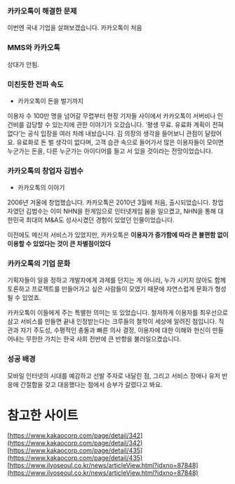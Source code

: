 ### 카카오톡이 해결한 문제

이번엔 국내 기업을 살펴보겠습니다. 카카오톡이 처음 

### MMS와 카카오톡

상대가 안됨. 

### 미친듯한 전파 속도

- 카카오톡이 돈을 벌기까지

이용자 수 100만 명을 넘어갈 무렵부터 현장 기자들 사이에서 카카오톡이 서버비나 인건비를 감당할 수 있는지에 관한 이야기가 오갔습니다. ‘평생 무료. 유료화 계획이 전혀 없다’는 공식 입장을 여러 차례 내놨습니다. 김 의장의 생각을 들어보니 관점이 달랐어요. 유료화로 돈 벌 생각이 없다며, 고객 습관 속으로 들어가서 많은 이용자들이 모이면 누군가는 돈을, 다른 누군가는 아이디어를 들고 서 있을 것이라는 전망이었습니다. 

### 카카오톡의 창업자 김범수

- 카카오톡의 이야기 

2006년 겨울에 창업했습니다.
카카오톡은 2010년 3월에 처음, 출시되었습니다.
창업자였던 김범수는 이미 NHN을 한게임으로 인터넷게임 붐을 일으켰고, NHN을 통해 대한민국 최대의 M&A도 성사시켰던 경험이 있었던 인물이었습니다. 

이전에도 메신저 서비스가 있었지만, 카카오톡은 **이용자가 증가함에 따라 큰 불편함 없이 이용할 수 있었다는 것이 큰 차별점이었다**

### 카카오톡의 기업 문화

기획자들이 일을 정하고 개발자에게 과제를 던지는 게 아니라, 누가 시키지 않아도 함께 토론하고 프로젝트를 만들어가고 싶은 사람들이 모였기 때문에 자연스럽게 문화가 형성될 수 있었죠. 

카카오톡이 이들에게 주는 특별한 의미는 또 있었습니다. 철저하게 이용자를 최우선으로 삼고 서비스를 만들면 끝내 인정받는다는 크루들의 철학이 세상에 알려진 점입니다. 직관과 자기 주도성, 수평적인 충돌과 빠른 의사 결정, 이용자에 대한 이해와 헌신이 만들어내는 무한한 가치는 한국 사회 전반에 큰 반향을 불러일으켰습니다.

### 성공 배경

모바일 인터넷의 시대를 예감하고 선발 주자로 내달린 점, 그리고 서비스 장애나 유저 반응에 간절함을 갖고 대응했다는 점에서 승부가 갈렸다고 봐요. 

# 참고한 사이트

[https://www.kakaocorp.com/page/detail/342](https://www.kakaocorp.com/page/detail/342)
[https://www.kakaocorp.com/page/detail/435](https://www.kakaocorp.com/page/detail/435)
[https://www.ilyoseoul.co.kr/news/articleView.html?idxno=87848](https://www.ilyoseoul.co.kr/news/articleView.html?idxno=87848)